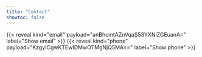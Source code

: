 ```yaml
---
title: "Contact"
showtoc: false
---
```


{{< reveal kind="email" payload="anBhcmtAZnVqaS53YXNlZGEuanA=" label="Show email" >}}
{{< reveal kind="phone" payload="KzgyICgwKTEwIDMwOTMgNjQ5MA==" label="Show phone" >}}
